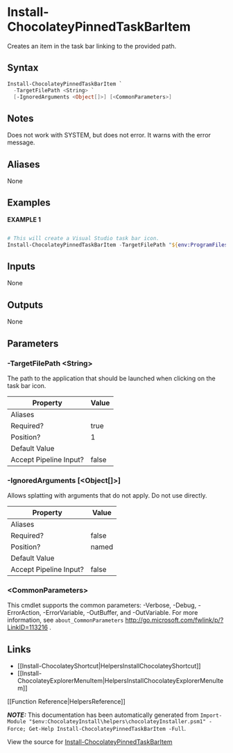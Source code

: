 ﻿# Install-ChocolateyPinnedTaskBarItem

<!-- This documentation is automatically generated from https://github.com/chocolatey/choco/tree/stable/src/chocolatey.resources/helpers/functions/Install-ChocolateyPinnedTaskBarItem.ps1 using https://github.com/chocolatey/choco/tree/stable/GenerateDocs.ps1. Contributions are welcome at the original location(s). -->

Creates an item in the task bar linking to the provided path.

## Syntax

~~~powershell
Install-ChocolateyPinnedTaskBarItem `
  -TargetFilePath <String> `
  [-IgnoredArguments <Object[]>] [<CommonParameters>]
~~~


## Notes

Does not work with SYSTEM, but does not error. It warns with the error
message.

## Aliases

None

## Examples

 **EXAMPLE 1**

~~~powershell

# This will create a Visual Studio task bar icon.
Install-ChocolateyPinnedTaskBarItem -TargetFilePath "${env:ProgramFiles(x86)}\Microsoft Visual Studio 11.0\Common7\IDE\devenv.exe"
~~~ 

## Inputs

None

## Outputs

None

## Parameters

###  -TargetFilePath &lt;String&gt;
The path to the application that should be launched when clicking on the
task bar icon.

Property               | Value
---------------------- | -----
Aliases                | 
Required?              | true
Position?              | 1
Default Value          | 
Accept Pipeline Input? | false
 
###  -IgnoredArguments [&lt;Object[]&gt;]
Allows splatting with arguments that do not apply. Do not use directly.

Property               | Value
---------------------- | -----
Aliases                | 
Required?              | false
Position?              | named
Default Value          | 
Accept Pipeline Input? | false
 
### &lt;CommonParameters&gt;

This cmdlet supports the common parameters: -Verbose, -Debug, -ErrorAction, -ErrorVariable, -OutBuffer, and -OutVariable. For more information, see `about_CommonParameters` http://go.microsoft.com/fwlink/p/?LinkID=113216 .


## Links

 * [[Install-ChocolateyShortcut|HelpersInstallChocolateyShortcut]]
 * [[Install-ChocolateyExplorerMenuItem|HelpersInstallChocolateyExplorerMenuItem]]


[[Function Reference|HelpersReference]]

***NOTE:*** This documentation has been automatically generated from `Import-Module "$env:ChocolateyInstall\helpers\chocolateyInstaller.psm1" -Force; Get-Help Install-ChocolateyPinnedTaskBarItem -Full`.

View the source for [Install-ChocolateyPinnedTaskBarItem](https://github.com/chocolatey/choco/tree/stable/src/chocolatey.resources/helpers/functions/Install-ChocolateyPinnedTaskBarItem.ps1)
